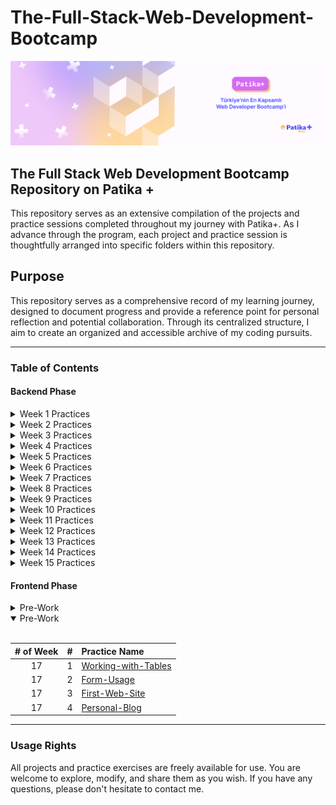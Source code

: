 # The-Full-Stack-Web-Development-Bootcamp

[![Patika+ Türkiye'nin En Kapsamlı Web Developer Bootcamp'i](/readmeAssets/logo.png "Patika+ Türkiye'nin En Kapsamlı Web Developer Bootcamp'i")](https://patika.dev)

## The Full Stack Web Development Bootcamp Repository on Patika +

This repository serves as an extensive compilation of the projects and practice sessions completed throughout my journey with Patika+. As I advance through the program, each project and practice session is thoughtfully arranged into specific folders within this repository.

## Purpose

This repository serves as a comprehensive record of my learning journey, designed to document progress and provide a reference point for personal reflection and potential collaboration. Through its centralized structure, I aim to create an organized and accessible archive of my coding pursuits.

---

### Table of Contents

#### Backend Phase

 <details>
<summary>Week 1 Practices</summary>
<br>

|# of Week| #  | Practice Name|
|:---:    |---:|:----         |
| 1       | 1  | [Grade Point Average Calculator](https://github.com/semih-turan/The-Full-Stack-Web-Development-Bootcamp/tree/main/01-WeekOne/GradePointAverageCalculator)|
| 1       | 2  | [VAT Calculator](https://github.com/semih-turan/The-Full-Stack-Web-Development-Bootcamp/tree/main/01-WeekOne/VATCalculator)|
| 1       | 3  | [Triangle Area](https://github.com/semih-turan/The-Full-Stack-Web-Development-Bootcamp/tree/main/01-WeekOne/TriangleArea)|
| 1       | 4  | [Taxi Meter](https://github.com/semih-turan/The-Full-Stack-Web-Development-Bootcamp/tree/main/01-WeekOne/TaxiMeter)|
| 1       | 5  | [Circle Area](https://github.com/semih-turan/The-Full-Stack-Web-Development-Bootcamp/tree/main/01-WeekOne/CircleArea)|
| 1       | 6  | [Body Mass Index](https://github.com/semih-turan/The-Full-Stack-Web-Development-Bootcamp/tree/main/01-WeekOne/BodyMassIndex)|
| 1       | 7  | [Green Grocer Calculator](https://github.com/semih-turan/The-Full-Stack-Web-Development-Bootcamp/tree/main/01-WeekOne/GreenGrocerCalculator)|
| 1       | 8  | [Calculator](https://github.com/semih-turan/The-Full-Stack-Web-Development-Bootcamp/tree/main/01-WeekOne/Calculator)|
| 1       | 9  | [Login](https://github.com/semih-turan/The-Full-Stack-Web-Development-Bootcamp/tree/main/01-WeekOne/Login)|
| 1       | 10 | [Passing Grade](https://github.com/semih-turan/The-Full-Stack-Web-Development-Bootcamp/tree/main/01-WeekOne/PassingGrade)|
| 1       | 11 | [Activity Recommendation](https://github.com/semih-turan/The-Full-Stack-Web-Development-Bootcamp/tree/main/01-WeekOne/ActivityRecommendation)|
| 1       | 12 | [Horoscope](https://github.com/semih-turan/The-Full-Stack-Web-Development-Bootcamp/tree/main/01-WeekOne/Horoscope)|
| 1       | 13 | [Flight Ticket](https://github.com/semih-turan/The-Full-Stack-Web-Development-Bootcamp/tree/main/01-WeekOne/FlightTicket)|
| 1       | 14 | [Chineese Zodiac](https://github.com/semih-turan/The-Full-Stack-Web-Development-Bootcamp/tree/main/01-WeekOne/Chinese%20Zodiac)|
| 1       | 15 | [Bissextile](https://github.com/semih-turan/The-Full-Stack-Web-Development-Bootcamp/tree/main/01-WeekOne/Bissextile)|
| 1       | 16 | [Even Numbers](https://github.com/semih-turan/The-Full-Stack-Web-Development-Bootcamp/tree/main/01-WeekOne/EvenNumbers)|
| 1       | 17 | [Odd Numbers](https://github.com/semih-turan/The-Full-Stack-Web-Development-Bootcamp/tree/main/01-WeekOne/OddNumbers)|
| 1       | 18 | [Power Scope](https://github.com/semih-turan/The-Full-Stack-Web-Development-Bootcamp/tree/main/01-WeekOne/PowerScope)|
| 1       | 19 | [Combination](https://github.com/semih-turan/The-Full-Stack-Web-Development-Bootcamp/tree/main/01-WeekOne/Combination)|
| 1       | 20 | [Exponents](https://github.com/semih-turan/The-Full-Stack-Web-Development-Bootcamp/tree/main/01-WeekOne/Exponents)|
| 1       | 21 | [Digit Sum](https://github.com/semih-turan/The-Full-Stack-Web-Development-Bootcamp/tree/main/01-WeekOne/DigitSum)|
| 1       | 22 | [Harmonic Series](https://github.com/semih-turan/The-Full-Stack-Web-Development-Bootcamp/tree/main/01-WeekOne/HarmonicSeries)|
| 1       | 23 | [Diamond](https://github.com/semih-turan/The-Full-Stack-Web-Development-Bootcamp/tree/main/01-WeekOne/Diamond)|
| 1       | 24 | [ATM](https://github.com/semih-turan/The-Full-Stack-Web-Development-Bootcamp/tree/main/01-WeekOne/ATM)|
| 1       | 25 | [GDC and LCM Calculator](https://github.com/semih-turan/The-Full-Stack-Web-Development-Bootcamp/tree/main/01-WeekOne/GdcLcmCalculator)|
| 1       | 26 | [Find Biggest Number](https://github.com/semih-turan/The-Full-Stack-Web-Development-Bootcamp/tree/main/01-WeekOne/FindBiggestNumber)|
| 1       | 27 | [Perfect Number](https://github.com/semih-turan/The-Full-Stack-Web-Development-Bootcamp/tree/main/01-WeekOne/PerfectNumber)|
| 1       | 28 | [Inverted Triangle](https://github.com/semih-turan/The-Full-Stack-Web-Development-Bootcamp/tree/main/01-WeekOne/InvertedTriangle)|
| 1       | 29 | [Prime Number](https://github.com/semih-turan/The-Full-Stack-Web-Development-Bootcamp/tree/main/01-WeekOne/PrimeNumber)|
| 1       | 30 | [Fibonacci Series](https://github.com/semih-turan/The-Full-Stack-Web-Development-Bootcamp/tree/main/01-WeekOne/FibonacciSeries)|
| 1       | 31 | [Precedence](https://github.com/semih-turan/The-Full-Stack-Web-Development-Bootcamp/tree/main/01-WeekOne/Precedence)|
| 1       | 32 | [Casting](https://github.com/semih-turan/The-Full-Stack-Web-Development-Bootcamp/tree/main/01-WeekOne/Casting)|

</details>

<details>
<summary>Week 2 Practices</summary>
<br>

|# of Week| #  | Practice Name|
|:---:    |---:|:----         |
| 2       | 1  | [Polindrome](https://github.com/semih-turan/The-Full-Stack-Web-Development-Bootcamp/tree/main/02-WeekTwo/Polindrome)|
| 2       | 2  | [Advance Calculator](https://github.com/semih-turan/The-Full-Stack-Web-Development-Bootcamp/tree/main/02-WeekTwo/AdvanceCalculator)|
| 2       | 3  | [Recursive Exponential](https://github.com/semih-turan/The-Full-Stack-Web-Development-Bootcamp/tree/main/02-WeekTwo/RecursiveExponential)|
| 2       | 4  | [Recursive Prime Number](https://github.com/semih-turan/The-Full-Stack-Web-Development-Bootcamp/tree/main/02-WeekTwo/RecursivePrimeNumber)|
| 2       | 5  | [Recursive Pattern](https://github.com/semih-turan/The-Full-Stack-Web-Development-Bootcamp/tree/main/02-WeekTwo/RecursivePattern)|
| 2       | 6  | [Recursive Pattern Second](https://github.com/semih-turan/The-Full-Stack-Web-Development-Bootcamp/tree/main/02-WeekTwo/RecursivePatternSecond)|
| 2       | 7  | [Student Information System](https://github.com/semih-turan/The-Full-Stack-Web-Development-Bootcamp/tree/main/02-WeekTwo/StudentInformationSystem)|
| 2       | 8  | [Boxer Game](https://github.com/semih-turan/The-Full-Stack-Web-Development-Bootcamp/tree/main/02-WeekTwo/BoxerGame)|
| 2       | 9  | [Salary Calculator](https://github.com/semih-turan/The-Full-Stack-Web-Development-Bootcamp/tree/main/02-WeekTwo/SalaryCalculator)|
| 2       | 10 | [Harmonic Average](https://github.com/semih-turan/The-Full-Stack-Web-Development-Bootcamp/tree/main/02-WeekTwo/HarmonicAverage)||
| 2       | 11 | [Nearest Max Min](https://github.com/semih-turan/The-Full-Stack-Web-Development-Bootcamp/tree/main/02-WeekTwo/NearestMaxMin)|
| 2       | 12 | [PrintsB](https://github.com/semih-turan/The-Full-Stack-Web-Development-Bootcamp/tree/main/02-WeekTwo/PrintsB)|
| 2       | 13 | [Repeating Even Numbers](https://github.com/semih-turan/The-Full-Stack-Web-Development-Bootcamp/tree/main/02-WeekTwo/RepeatingEvenNumbers)|
| 2       | 14 | [Sorting Arrays](https://github.com/semih-turan/The-Full-Stack-Web-Development-Bootcamp/tree/main/02-WeekTwo/SortingArrays)|
| 2       | 15 | [Freq Arrays](https://github.com/semih-turan/The-Full-Stack-Web-Development-Bootcamp/tree/main/02-WeekTwo/FreqArrays)|
| 2       | 16 | [Matrix Transpose](https://github.com/semih-turan/The-Full-Stack-Web-Development-Bootcamp/tree/main/02-WeekTwo/MatrixTranspose)|
| 2       | 17 | [Guess Number](https://github.com/semih-turan/The-Full-Stack-Web-Development-Bootcamp/tree/main/02-WeekTwo/GuessNumber)|
| 2       | 18 | [Palindrome Words](https://github.com/semih-turan/The-Full-Stack-Web-Development-Bootcamp/tree/main/02-WeekTwo/PalindromeWords)|
</details>

 <details>
<summary>Week 3 Practices</summary>
<br>

|# of Week| #  | Practice Name|
|:---:    |---:|:----         |
| 3       | 1  | [Mine Sweeper Game](https://github.com/semih-turan/Mine-Sweeper-Game)|

</details>

<details>
<summary>Week 4 Practices</summary>
<br>

|# of Week| #  | Practice Name|
|:---:    |---:|:----         |
| 4       | 1  | [Adventure Game](https://github.com/semih-turan/The-Full-Stack-Web-Development-Bootcamp/tree/main/04-WeekFour/AdventureGame)|
| 4       | 2  | [List](https://github.com/semih-turan/The-Full-Stack-Web-Development-Bootcamp/tree/main/04-WeekFour/List)|

</details>

<details>
<summary>Week 5 Practices</summary>
<br>

|# of Week| #  | Practice Name|
|:---:    |---:|:----         |
| 5       | 1  | [Try Catch Block](https://github.com/semih-turan/The-Full-Stack-Web-Development-Bootcamp/tree/main/05-WeekFive/TryCatchBlock)|
| 5       | 2  | [Book Sorter](https://github.com/semih-turan/The-Full-Stack-Web-Development-Bootcamp/tree/main/05-WeekFive/BookSorter)|
| 5       | 3  | [Word Frequency](https://github.com/semih-turan/The-Full-Stack-Web-Development-Bootcamp/tree/main/05-WeekFive/WordFrequency)|
| 5       | 4  | [Patika Store](https://github.com/semih-turan/The-Full-Stack-Web-Development-Bootcamp/tree/main/05-WeekFive/PatikaStore)|
| 5       | 5  |[SQL Assignments One](https://github.com/semih-turan/The-Full-Stack-Web-Development-Bootcamp/tree/main/05-WeekFive/SQLAssignmentsOne)|

</details>

<details>
<summary>Week 6 Practices</summary>
<br>

|# of Week| #  | Practice Name|
|:---:    |---:|:----         |
| 6       | 1  |[SQL Assignments Two](https://github.com/semih-turan/The-Full-Stack-Web-Development-Bootcamp/tree/main/06-WeekSix/SQLAssignmentsTwo)|
| 6       | 2  |[SQL Assignments Three](https://github.com/semih-turan/The-Full-Stack-Web-Development-Bootcamp/tree/main/06-WeekSix/SQLAssignmentsThree)|
| 6       | 3  | [File Read Sum](https://github.com/semih-turan/The-Full-Stack-Web-Development-Bootcamp/tree/main/06-WeekSix/FileReadSum)|
| 6       | 4  | [Notepad](https://github.com/semih-turan/The-Full-Stack-Web-Development-Bootcamp/tree/main/06-WeekSix/Notepad)|
| 6       | 5  | [JDBCDB](https://github.com/semih-turan/The-Full-Stack-Web-Development-Bootcamp/tree/main/06-WeekSix/JDBCDB)|

</details>

<details>
<summary>Week 7 Practices</summary>
<br>

|# of Week| #  | Practice Name|
|:---:    |---:|:----         |
| 7       | 1  |[Rent a Car](https://github.com/semih-turan/The-Full-Stack-Web-Development-Bootcamp/tree/main/07-WeekSeven/RentACar)|


</details>

<details>
<summary>Week 8 Practices</summary>
<br>

- Feast of Ramadan
</details>


<details>
<summary>Week 9 Practices</summary>
<br>

|# of Week| #  | Practice Name|
|:---:    |---:|:----         |
| 9       | 1  | [Tourism Agency Management](https://github.com/semih-turan/Tourism-Agency-Management)|
</details>

<details>
<summary>Week 10 Practices</summary>
<br>

|# of Week| #  | Practice Name|
|:---:    |---:|:----         |
| 10       | 1  | [Tourism Agency Management](https://github.com/semih-turan/Tourism-Agency-Management)|
</details>

<details>
<summary>Week 11 Practices</summary>
<br>

|# of Week| #  | Practice Name|
|:---:    |---:|:----         |
| 11      | 1  |[Library Management System](https://github.com/semih-turan/The-Full-Stack-Web-Development-Bootcamp/tree/main/11-WeekEleven/LibraryManagementSystem)|
</details>

<details>

<summary>Week 12 Practices</summary>
<br>

|# of Week| #  | Practice Name|
|:---:    |---:|:----         |
| 12      | 1  |[Library Management API](https://github.com/semih-turan/The-Full-Stack-Web-Development-Bootcamp/tree/main/12-WeekTwelve/LibraryManagementAPI)|
</details>

<details>
<summary>Week 13 Practices</summary>
<br>

- Project Week

</details>

<details>
<summary>Week 14 Practices</summary>
<br>

- Project Week

</details>

<details>
<summary>Week 15 Practices</summary>
<br>

|# of Week| #  | Practice Name|
|:---:    |---:|:----         |
| 15     | 1  |[Veterinary Management System API](https://github.com/semih-turan/Veterinary-Management-System-API)|
</details>

#### Frontend Phase

<details>
<summary>Pre-Work</summary>
<br>

|# of Week| #  | Practice Name|
|:---:    |---:|:----         |
| -       | 1  |[Pre-Work-Task](https://github.com/semih-turan/The-Full-Stack-Web-Development-Bootcamp/tree/main/Pre-Work/Pre-Work-Task)|

</details>

<details open>
<summary>Pre-Work</summary>
<br>

|# of Week| #  | Practice Name|
|:---:    |---:|:----         |
| 17       | 1  |[Working-with-Tables](https://github.com/semih-turan/The-Full-Stack-Web-Development-Bootcamp/tree/main/17-WeekSeventeeth/Working-with-Tables)|
| 17       | 2  |[Form-Usage](https://github.com/semih-turan/The-Full-Stack-Web-Development-Bootcamp/tree/main/17-WeekSeventeeth/Form-Usage)|
| 17       | 3  |[First-Web-Site](https://github.com/semih-turan/The-Full-Stack-Web-Development-Bootcamp/tree/main/17-WeekSeventeeth/First-Web-Site)|
| 17       | 4  |[Personal-Blog](https://github.com/semih-turan/The-Full-Stack-Web-Development-Bootcamp/tree/main/17-WeekSeventeeth/Personal-Blog)|

</details>

---

### Usage Rights

All projects and practice exercises are freely available for use. You are welcome to explore, modify, and share them as you wish. If you have any questions, please don't hesitate to contact me.
